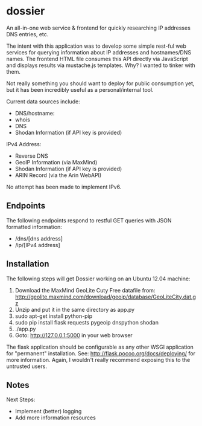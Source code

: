 dossier
=======

An all-in-one web service & frontend for quickly researching IP addresses DNS entries, etc.

The intent with this application was to develop some simple rest-ful web services for querying information about IP addresses and hostnames/DNS names. The frontend HTML file consumes this API directly via JavaScript and displays results via mustache.js templates. Why? I wanted to tinker with them.

Not really something you should want to deploy for public consumption yet, but it has been incredibly useful as a personal/internal tool.

Current data sources include:
* DNS/hostname:
* whois
* DNS
* Shodan Information (if API key is provided)

IPv4 Address:
* Reverse DNS
* GeoIP Information (via MaxMind)
* Shodan Information (if API key is provided)
* ARIN Record (via the Arin WebAPI)

No attempt has been made to implement IPv6.

Endpoints
---------

The following endpoints respond to restful GET queries with JSON formatted information:
* /dns/[dns address]
* /ip/[IPv4 address]

Installation
------------

The following steps will get Dossier working on an Ubuntu 12.04 machine:

1. Download the MaxMind GeoLite Cuty Free datafile from: http://geolite.maxmind.com/download/geoip/database/GeoLiteCity.dat.gz
2. Unzip and put it in the same directory as app.py
3. sudo apt-get install python-pip
4. sudo pip install flask requests pygeoip dnspython shodan
5. ./app.py
6. Goto: http://127.0.0.1:5000 in your web browser

The flask application should be configurable as any other WSGI application for "permanent" installation. See: http://flask.pocoo.org/docs/deploying/ for more information. Again, I wouldn't really recommend exposing this to the untrusted users.

Notes
-----

Next Steps:
* Implement (better) logging
* Add more information resources